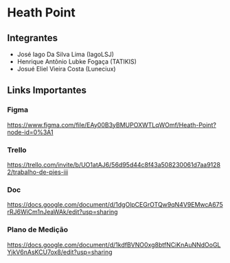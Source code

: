 # Heath Point 

## Integrantes 

* José Iago Da Silva Lima (IagoLSJ)
* Henrique Antônio Lubke Fogaça (TATIKIS)
* Josué Eliel Vieira Costa (Luneciux)

## Links Importantes
### Figma
<https://www.figma.com/file/EAy00B3yBMUPOXWTLqWOmf/Heath-Point?node-id=0%3A1>

### Trello
<https://trello.com/invite/b/UO1atAJ6/56d95d44c8f43a508230061d7aa91282/trabalho-de-pies-iii>

### Doc
<https://docs.google.com/document/d/1dgOlpCEGrOTQw9qN4V9EMwcA675rRJ6WiCm1nJeaWAk/edit?usp=sharing>
### Plano de Medição
<https://docs.google.com/document/d/1kdfBVNO0xg8btfNCiKnAuNNdOoGLYjkV6nAsKCU7ox8/edit?usp=sharing>


